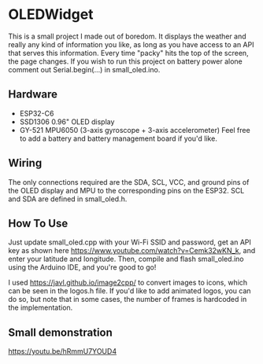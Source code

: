 # OLEDWidget
This is a small project I made out of boredom. It displays the weather and really any kind of information you like, as long as you have access to an API that serves this information. Every time "packy" hits the top of the screen, the page changes. If you wish to run this project on battery power alone comment out Serial.begin(...) in small_oled.ino.
## Hardware
- ESP32-C6
- SSD1306 0.96" OLED display
- GY-521 MPU6050 (3-axis gyroscope + 3-axis accelerometer)
Feel free to add a battery and battery management board if you'd like.
## Wiring
The only connections required are the SDA, SCL, VCC, and ground pins of the OLED display and MPU to the corresponding pins on the ESP32. SCL and SDA are defined in small_oled.h.
## How To Use
Just update small_oled.cpp with your Wi-Fi SSID and password, get an API key as shown here https://www.youtube.com/watch?v=Cemk32wKN_k, and enter your latitude and longitude. Then, compile and flash small_oled.ino using the Arduino IDE, and you're good to go!


I used https://javl.github.io/image2cpp/ to convert images to icons, which can be seen in the logos.h file. If you'd like to add animated logos, you can do so, but note that in some cases, the number of frames is hardcoded in the implementation.

## Small demonstration
https://youtu.be/hRmmU7YOUD4
